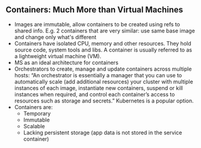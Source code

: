 ## Containers: Much More than Virtual Machines

- Images are immutable, allow containers to be created using refs to shared info. E.g. 2 containers that are very similar: use same base image and change only what's different
- Containers have isolated CPU, memory and other resources. They hold source code, system tools and libs. A container is usually referred to as a lightweight virtual machine (VM).
- MS as an ideal architecture for containers
- Orchestrators to create, manage and update containers across multiple hosts: “An orchestrator is essentially a manager that you can use to automatically scale (add additional resources) your cluster with multiple instances of each image, instantiate new containers, suspend or kill instances when required, and control each container’s access to resources such as storage and secrets.” Kubernetes is a popular option.
- Containers are:
  - Temporary
  - Immutable
  - Scalable
  - Lacking persistent storage (app data is not stored in the service container)
